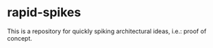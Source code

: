 rapid-spikes
============
This is a repository for quickly spiking architectural ideas, i.e.: proof of concept.
